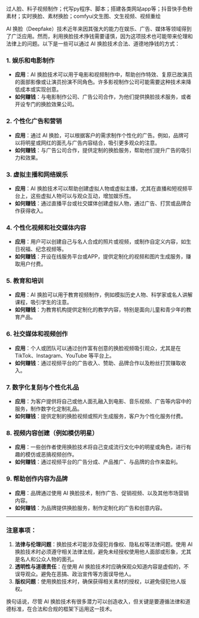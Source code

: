  过人脸、料子视频制作；代写py程序、脚本；搭建各类网站app等；抖音快手色粉素材；实时换脸、素材换脸；comfyui文生图、文生视频、视频重绘

 
AI 换脸（Deepfake）技术近年来因其强大的能力在娱乐、广告、媒体等领域得到了广泛应用。然而，利用换脸技术挣钱需要谨慎，因为这项技术也可能带来伦理和法律上的问题。以下是一些可以通过 AI 换脸技术合法、道德地挣钱的方式：

### 1. **娱乐和电影制作**
   - **应用**：AI 换脸技术可以用于电影和视频制作中，帮助创作特效、复原已故演员的面部影像或让演员扮演不同角色。许多影视制作公司可能需要这种技术来降低成本或实现创意。
   - **如何赚钱**：与电影制作公司、广告公司合作，为他们提供换脸技术服务，或者开设专门的换脸效果公司。

### 2. **个性化广告和营销**
   - **应用**：通过 AI 换脸，可以根据客户的需求制作个性化的广告。例如，品牌可以将明星或网红的面孔与广告内容结合，吸引更多观众的注意。
   - **如何赚钱**：与广告公司合作，提供定制的换脸服务，帮助他们提升广告的吸引力和效果。

### 3. **虚拟主播和网络娱乐**
   - **应用**：AI 换脸技术可以帮助创建虚拟人物或虚拟主播，尤其在直播和短视频平台上，这些虚拟人物可以与观众互动，增加娱乐性。
   - **如何赚钱**：通过直播平台或社交媒体创建虚拟人物，通过广告、打赏或品牌合作获得收入。

### 4. **个性化视频和社交媒体内容**
   - **应用**：用户可以创建自己与名人合成的照片或视频，或制作自定义内容，如生日祝福、纪念视频等。
   - **如何赚钱**：开设在线服务平台或APP，提供定制化的视频和图片生成服务，赚取用户付费。

### 5. **教育和培训**
   - **应用**：AI 换脸可以用于教育视频制作，例如模拟历史人物、科学家或名人讲解课程，吸引学生的注意。
   - **如何赚钱**：为教育机构提供定制化的教学内容，特别是面向儿童和青少年的教育产品。

### 6. **社交媒体和视频创作**
   - **应用**：个人或团队可以通过创作富有创意的换脸视频吸引观众，尤其是在 TikTok、Instagram、YouTube 等平台上。
   - **如何赚钱**：通过视频平台的广告收入、赞助、品牌合作以及粉丝打赏赚取收入。

### 7. **数字化复刻与个性化礼品**
   - **应用**：为客户提供将自己或他人面孔融入到电影、音乐视频、广告等内容中的服务，制作数字化定制礼品。
   - **如何赚钱**：提供定制的换脸视频或照片生成服务，客户为个性化服务付费。

### 8. **视频内容创建（例如模仿明星）**
   - **应用**：一些创作者使用换脸技术将自己变成流行文化中的明星或角色，进行有趣的模仿或恶搞视频创作。
   - **如何赚钱**：通过视频平台的广告分成、产品推广、与品牌的合作来盈利。

### 9. **帮助创作内容为品牌**
   - **应用**：品牌通过使用 AI 换脸技术，制作广告、促销视频、以及其他市场营销内容。
   - **如何赚钱**：为品牌提供换脸服务，制作定制化的广告和创意内容。

---

### 注意事项：

1. **法律与伦理问题**：换脸技术可能涉及侵犯肖像权、隐私权等法律问题。使用 AI 换脸技术时必须遵守相关法律法规，避免未经授权使用他人面部或形象，尤其是名人和公众人物的面孔。
2. **透明性与道德责任**：在使用 AI 换脸技术时应确保观众知道内容是虚假的，不误导观众。避免在恶搞、政治宣传等方面误导他人。
3. **版权问题**：使用换脸技术时，确保获得相关素材的授权，以避免侵犯他人版权。

换句话说，尽管 AI 换脸技术有很多潜力可以创造收入，但关键是要遵循法律和道德标准，在合法和合规的框架下运用这一技术。

